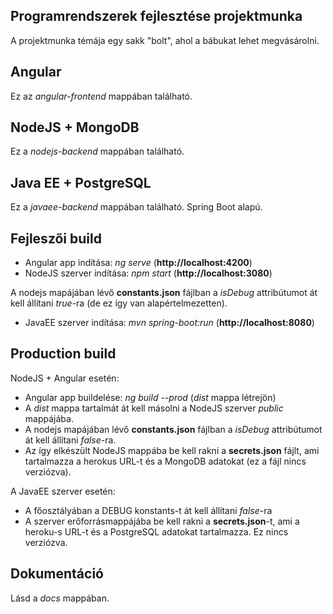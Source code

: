 ## Programrendszerek fejlesztése projektmunka

A projektmunka témája egy sakk "bolt", ahol a bábukat lehet 
megvásárolni.

## Angular

Ez az *angular-frontend* mappában található.

## NodeJS + MongoDB

Ez a *nodejs-backend* mappában található.

## Java EE + PostgreSQL

Ez a *javaee-backend* mappában található. Spring Boot alapú.

## Fejleszői build

 - Angular app indítása: *ng serve* (**http://localhost:4200**)
 - NodeJS szerver indítása: *npm start* (**http://localhost:3080**)

A nodejs mapájában lévő **constants.json** fájlban a *isDebug* attribútumot 
át kell állítani *true*-ra (de ez így van alapértelmezetten).

 - JavaEE szerver indítása: *mvn spring-boot:run* (**http://localhost:8080**)

## Production build

NodeJS + Angular esetén:

 - Angular app buildelése: *ng build --prod* (*dist* mappa létrejön)
 - A *dist* mappa tartalmát át kell másolni a NodeJS szerver *public* mappájába.
 - A nodejs mapájában lévő **constants.json** fájlban a *isDebug* attribútumot át kell állítani *false*-ra. 
 - Az így elkészült NodeJS mappába be kell rakni a **secrets.json** fájlt, ami tartalmazza a herokus URL-t és a MongoDB adatokat (ez a fájl nincs verziózva).

A JavaEE szerver esetén:

 - A főosztályában a DEBUG konstants-t át kell állítani *false*-ra
 - A szerver erőforrásmappájába be kell rakni a **secrets.json**-t, ami a heroku-s URL-t és a PostgreSQL adatokat tartalmazza. Ez nincs verziózva.

## Dokumentáció

Lásd a *docs* mappában.